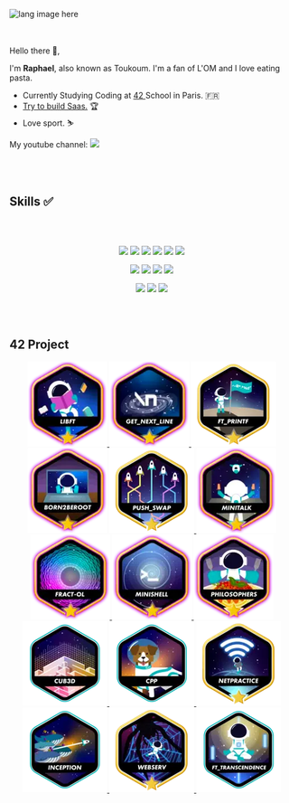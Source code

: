 
<p align="left"><img width=50%" src="https://github.com/alansmathew/alansmathew/raw/master/lang.gif" alt="lang image here" /></p>

<br> <br>
Hello there 👋,

I'm <b>Raphael</b>, also known as Toukoum. I'm a fan of L'OM and I love eating pasta.

- Currently Studying Coding at <a href="https://42.fr/en/homepage/"> 42 </a> School in Paris. 🇫🇷 <br>
- <u>Try to build Saas.</u> 🏆<br>
- Love sport. ⛷️<br>

My youtube channel: <a href="https://www.youtube.com/channel/UC9MxXD1D6RRVYAZxeWgCyZA"> <img width=70px src="https://img.shields.io/badge/YouTube-FF0000?style=for-the-badge&logo=youtube&logoColor=white"/></a>
<br> <br>
<br> <br>

## Skills ✅
<br> <br>
<p align="center">
  <img src="https://img.shields.io/badge/C-00599C?style=flat&logo=c&logoColor=color" />
  <img src="https://img.shields.io/badge/C++-%2300599C.svg?style=flat&logo=c%2B%2B&logoColor=color" />
  <img src="https://img.shields.io/badge/Shell-121011?style=flat&logo=gnu-bash&logoColor=color" />
  <img src="https://img.shields.io/badge/Git-F05032?style=flat&logo=git&logoColor=color" />
  <img src="https://img.shields.io/badge/UNIX-000000?style=flat&logo=linux&logoColor=color" />
  <img src="https://img.shields.io/badge/Java-ED8B00?style=flat&logo=openjdk&logoColor=color" />
</p>
<p align="center">
 <img src="https://img.shields.io/badge/HTML5-E34F26?style=flat&logo=html5&logoColor=black" />
 <img src="https://img.shields.io/badge/CSS3-1572B6?style=flat&logo=css3&logoColor=black" />
 <img src="https://img.shields.io/badge/JavaScript-F7DF1E?style=flat&logo=javascript&logoColor=black" />
<img width=60 src="https://img.shields.io/badge/Figma-F24E1E?style=flat&logo=figma&logoColor=black" />
</p>
<p align="center">
  <img src="https://img.shields.io/badge/Adobe%20Illustrator-FF9A00?style=flat&logo=adobe%20illustrator&logoColor=black" />
  <img src="https://img.shields.io/badge/Adobe%20Photoshop-31A8FF?style=flat&logo=Adobe%20Photoshop&logoColor=black" />
  <img src="https://img.shields.io/badge/Adobe%20Premiere%20Pro-9999FF?style=flat&logo=Adobe%20Premiere%20Pro&logoColor=black" />
</p>
<br>
<br>

## 42 Project

<p align="center">
  <a href="https://github.com/toukoum/libft-42">
    <img src="https://github.com/leogaudin/42_project_badges/raw/main/badges/libft_bonus_max.webp" />
  </a>
  <a href="https://github.com/toukoum/get_next_line-42">
    <img src="https://github.com/leogaudin/42_project_badges/raw/main/badges/get_next_line_bonus_max.webp" />
  </a>
  <a href="https://github.com/toukoum/ft_printf-42">
    <img src="https://github.com/leogaudin/42_project_badges/raw/main/badges/ft_printf_bonus.webp" />
  </a>
    <img src="https://github.com/leogaudin/42_project_badges/raw/main/badges/born2beroot_bonus_max.webp" />
  <a href="https://github.com/toukoum/push_swap-42">
    <img src="https://github.com/leogaudin/42_project_badges/raw/main/badges/push_swap_bonus.webp" />
  </a>
  <a href="https://github.com/toukoum/minitalk-42">
    <img src="https://github.com/leogaudin/42_project_badges/raw/main/badges/minitalk_bonus_max.webp" />
  </a>
  <a href="https://github.com/toukoum/fractol-42">
    <img src="https://github.com/leogaudin/42_project_badges/raw/main/badges/fract-ol_bonus_max.webp" />
  </a>
  <a href="https://github.com/toukoum/Michelle-42">
    <img src="https://github.com/leogaudin/42_project_badges/raw/main/badges/minishell_bonus_max.webp" />
  </a>
  <a href="https://github.com/toukoum/philo-42">
    <img src="https://github.com/leogaudin/42_project_badges/raw/main/badges/philosophers_bonus_max.webp" />
  </a>
  <a href="https://github.com/leogaudin/cub3d">
    <img src="https://github.com/leogaudin/42_project_badges/raw/main/badges/cub3d.webp" />
  </a>
  <a href="https://github.com/toukoum/cpp-42">
    <img src="https://github.com/leogaudin/42_project_badges/raw/main/badges/cpp.webp" />
  </a>
  <a href="https://github.com/leogaudin/net_practice">
    <img src="https://github.com/leogaudin/42_project_badges/raw/main/badges/netpractice_bonus.webp" />
  </a>
  <a href="https://github.com/leogaudin/inception">
    <img src="https://github.com/leogaudin/42_project_badges/raw/main/badges/inception.webp" />
  </a>
  <a href="https://github.com/leogaudin/webserv">
    <img src="https://github.com/leogaudin/42_project_badges/raw/main/badges/webserv_bonus.webp" />
  </a>
  <a href="https://github.com/leogaudin/ft_transcendence">
    <img src="https://github.com/leogaudin/42_project_badges/raw/main/badges/ft_transcendence.webp" />
  </a>
</p>
